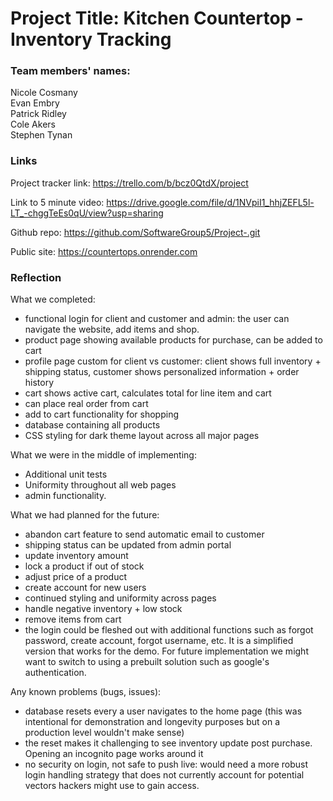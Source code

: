 # Project Title: Kitchen Countertop - Inventory Tracking


### Team members' names:


Nicole Cosmany <br>
Evan Embry <br>
Patrick Ridley <br>
Cole Akers <br>
Stephen Tynan <br>


### Links


Project tracker link: https://trello.com/b/bcz0QtdX/project


Link to 5 minute video: https://drive.google.com/file/d/1NVpiI1_hhjZEFL5l-LT_-chggTeEs0qU/view?usp=sharing


Github repo: https://github.com/SoftwareGroup5/Project-.git


Public site: https://countertops.onrender.com




### Reflection


What we completed:
  - functional login for client and customer and admin: the user can navigate the website, add items and shop.
  - product page showing available products for purchase, can be added to cart
  - profile page custom for client vs customer: client shows full inventory + shipping status, customer shows personalized information + order history
  - cart shows active cart, calculates total for line item and cart 
  - can place real order from cart
  - add to cart functionality for shopping
  - database containing all products
  - CSS styling for dark theme layout across all major pages
  


What we were in the middle of implementing:
  - Additional unit tests
  - Uniformity throughout all web pages
  - admin functionality. 




What we had planned for the future:
  - abandon cart feature to send automatic email to customer
  - shipping status can be updated from admin portal
  - update inventory amount
  - lock a product if out of stock
  - adjust price of a product
  - create account for new users
  - continued styling and uniformity across pages
  - handle negative inventory + low stock
  - remove items from cart 
  - the login could be fleshed out with additional functions such as forgot password, create account, forgot username, etc. It is a simplified version that works for the demo. For future implementation we might want to switch to using a prebuilt solution such as google's authentication.


Any known problems (bugs, issues):
  - database resets every a user navigates to the home page (this was intentional for demonstration and longevity purposes but on a production level wouldn't make sense)
  - the reset makes it challenging to see inventory update post purchase.  Opening an incognito page works around it
  - no security on login, not safe to push live: would need a more robust login handling strategy that does not currently account for potential vectors hackers might use to gain access.

